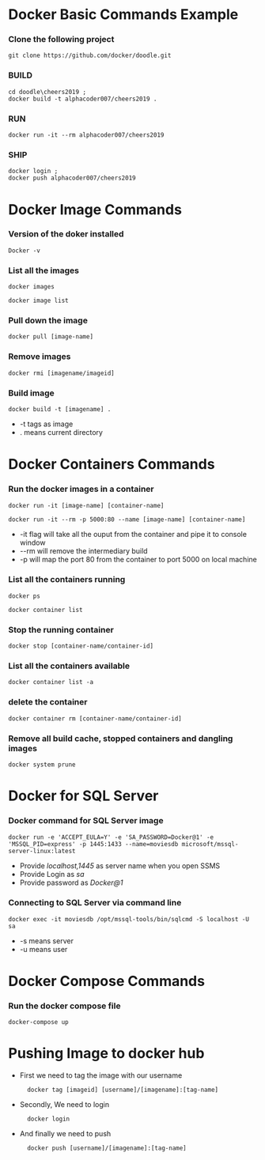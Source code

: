 Docker Basic Commands Example
===================================

### Clone the following project 

	git clone https://github.com/docker/doodle.git

### BUILD 

	cd doodle\cheers2019 ; 
	docker build -t alphacoder007/cheers2019 .

### RUN 

	docker run -it --rm alphacoder007/cheers2019


### SHIP

	docker login ; 
	docker push alphacoder007/cheers2019


Docker Image Commands 
========================

### Version of the doker installed

	Docker -v

### List all the images

	docker images

	docker image list

### Pull down the image

	docker pull [image-name] 

### Remove images

	docker rmi [imagename/imageid] 

### Build image

	docker build -t [imagename] . 

- -t tags as image
- . means current directory

Docker Containers Commands 
===========================

### Run the docker images in a container

	docker run -it [image-name] [container-name]  

	docker run -it --rm -p 5000:80 --name [image-name] [container-name] 

- -it flag will take all the ouput from the container and pipe it to console window
- --rm will remove the intermediary build
- -p will map the port 80 from the container to port 5000 on local machine  

### List all the containers running
	
	docker ps

	docker container list

### Stop the running container
	
	docker stop [container-name/container-id]
	
### List all the containers available

	docker container list -a

### delete the container 

	docker container rm [container-name/container-id]

### Remove all build cache, stopped containers and dangling images 

	docker system prune

Docker for SQL Server 
=====================================

### Docker command for SQL Server image 

	docker run -e 'ACCEPT_EULA=Y' -e 'SA_PASSWORD=Docker@1' -e 'MSSQL_PID=express' -p 1445:1433 --name=moviesdb microsoft/mssql-server-linux:latest

- Provide _localhost,1445_ as server name when you open SSMS
- Provide Login as _sa_
- Provide password as  _Docker@1_

### Connecting to SQL Server via command line

	docker exec -it moviesdb /opt/mssql-tools/bin/sqlcmd -S localhost -U sa

- -s means server
- -u means user

Docker Compose Commands
==============================

### Run the docker compose file
	
	docker-compose up


Pushing Image to docker hub
=================================

- First we need to tag the image with our username 

		docker tag [imageid] [username]/[imagename]:[tag-name]

- Secondly, We need to login  

		docker login

- And finally we need to push 

		docker push [username]/[imagename]:[tag-name]








 
